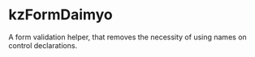 # kzFormDaimyo

A form validation helper, that removes the necessity of using names on control declarations.